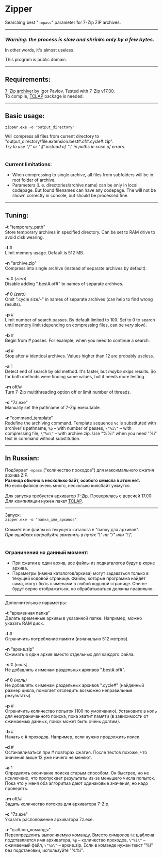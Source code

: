 # Zipper
Searching best "`-mpass`" parameter for 7-Zip ZIP archives.

---
### *Warning: the process is slow and shrinks only by a few bytes.*
In other words, it's almost useless.

This program is public domain.

---
## Requirements:

[7-Zip archiver](http://7-zip.org/) by Igor Pavlov. Tested with 7-Zip v17.00.<br>
To compile, [TCLAP](https://sourceforge.net/projects/tclap/) package is needed.

---
## Basic usage:

`zipper.exe -o "output_directory"`

Will compress all files from current directory to "output_directory\file.extension.best#.of#.cycle#.zip".<br>
*Try to use "/" or "\\\\" instead of "\\" in paths in case of errors.*<br>
<br>
### Current limitations:
- When compressing to single archive, all files from subfolders will be in root folder of archive.
- Parameters (i. e. directories/archive name) can be only in local codepage. But found filenames can have any codepage. The will not be shown correctly in console, but should be processed fine.

---
## Tuning:

**\-t** "temporary_path"<br>
Store temporary archives in specified directory. Can be set to RAM drive to avoid disk wearing.<br>
<br>
**\-l** #<br>
Limit memory usage. Default is 512 MB.<br>
<br>
**\-n** "archive.zip"<br>
Compress into single archive (instead of separate archives by default).<br>
<br>
**\-s** 0 *(zero)*<br>
Disable adding ".best#.of#" to names of separate archives.<br>
<br>
**\-f** 0 *(zero)*<br>
Omit ".cycle size/-" in names of separate archives (can help to find wrong results).<br>
<br>
**\-p** #<br>
Limit number of search passes. By default limited to 100. Set to 0 to search until memory limit (depending on compressing files, can be *very* slow).<br>
<br>
**\-b** #<br>
Begin from # passes. For example, when you need to continue a search.<br>
<br>
**\-d** #<br>
Stop after # identical archives. Values higher than 12 are probably useless.<br>
<br>
**\-a** 1<br>
Detect end of search by old method. It's faster, but *maybe* skips results. So far both methods were finding same values, but it needs more testing.<br>
<br>
**\-m** off/#<br>
Turn 7-Zip multithreading option off or limit number of threads.<br>
<br>
**\-c** "7z.exe"<br>
Manually set the pathname of 7-Zip executable.<br>
<br>
**\-r** "command_template"<br>
Redefine the archiving command. Template sequence `%c` is substituted with archiver's pathname, `%p`&nbsp;– with number of passes, `\"%i\"`&nbsp;– with compressing file, `\"%o\"`&nbsp;– with archive.zip. Use "%%i" when you need "%i" text in command without substitution.

---
## In Russian:

Подбирает `-mpass` ("количество проходов") для максимального сжатия архива ZIP.<br>
**Разница обычно в несколько байт, особого смысла в этом нет.**<br>
Но если файлов очень много, несколько килобайт ужмутся.<br>
<br>
Для запуска требуется архиватор [7-Zip](http://7-zip.org/). Проверялась с версией 17.00<br>
Для компиляции нужен пакет [TCLAP](https://sourceforge.net/projects/tclap/).<br>

---
Запуск:<br>
`zipper.exe -o "папка_для_архивов"`<br>
<br>
Сожмёт все файлы из текущего каталога в "папку для архивов".<br>
*При ошибках попробуйте заменить в путях "\\" на "/" или "\\\\".*<br>
<br>
### Ограничения на данный момент:
- При сжатии в один архив, все файлы из подкаталогов будут в корне архива.
- Параметры (имена каталогов/архива) могут задаваться только в текущей кодовой странице. Файлы, которые программа найдёт сама, могут быть с именами в любой кодовой странице. Они не будут верно отображаться, но обрабатываться должны правильно.

---
Дополнительные параметры:<br>
<br>
**\-t** "временная папка"<br>
Делать временные архивы в указанной папке. Например, можно указать RAM диск.<br>
<br>
**\-l** #<br>
Ограничить потребление памяти (изначально 512 метров).<br>
<br>
**\-n** "архив.zip"<br>
Сжимать в один архив вместо отдельных для каждого файла.<br>
<br>
**\-s** 0 *(ноль)*<br>
Не добавлять к именам раздельных архивов ".best#.of#".<br>
<br>
**\-f** 0 *(ноль)*<br>
Не добавлять к именам раздельных архивов ".cycle#" (найденный размер цикла, помогает отследить возможно неправильные результаты).<br>
<br>
**\-p** #<br>
Ограничить количество попыток (100 по умолчанию). Установите в ноль для неограниченного поиска, пока хватит памяти (в зависимости от сжимаемых данных, поиск может быть очень долгим).<br>
<br>
**\-b** #<br>
Начать с # проходов. Например, если нужно продолжить поиск.<br>
<br>
**\-d** #<br>
Останавливаться при # повторах сжатия. После тестов похоже, что значения выше 12 уже ничего не меняют.<br>
<br>
**\-a** 1<br>
Определять окончание поиска старым способом. Он быстрее, но не исключено, что пропускает результаты из-за меньшего числа попыток. Пока что у меня оба алгоритма дают одинаковые значения, но надо проверять.<br>
<br>
**\-m** off/#<br>
Задать количество потоков для архиватора 7-Zip.<br>
<br>
**\-c** "7z.exe"<br>
Указать расположение архиватора 7z.exe.<br>
<br>
**\-r** "шаблон_команды"<br>
Переопределить выполняемую команду. Вместо символов `%c` шаблона подставляется имя архиватора, `%p`&nbsp;– количество проходов, `\"%i\"`&nbsp;– сжимаемый файл, `\"%o\"`&nbsp;– архив.zip. Если в команде нужен текст "%i" без подстановки, используйте "%%i".
